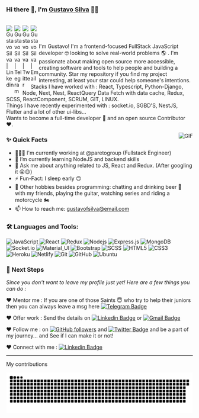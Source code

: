 ### Hi there 👋, I'm [Gustavo Silva](https://github.com/gustavosilvaf) 👨‍💻

<br/>

<a href="https://www.linkedin.com/in/gustavosilvaf/">
  <img align="left" alt="Gustavo Silva | Linkedin" width="22px" src="https://cdn.jsdelivr.net/npm/simple-icons@v3/icons/linkedin.svg" />
</a>

<a href="https://t.me/gustavosilvaf">
  <img align="left" alt="Gustavo Silva | Telegram" width="22px" src="https://cdn.jsdelivr.net/npm/simple-icons@v3/icons/telegram.svg" />
</a>

<a href="https://twitter.com/gustavosilvafh">
  <img align="left" alt="Gustavo Silva | Twitter" width="22px" src="https://cdn.jsdelivr.net/npm/simple-icons@v3/icons/twitter.svg" />
</a>

<a href="mailto:gustavofsilva@email.com">
  <img align="left" alt="GustavoSilva | Email" width="22px" src="https://cdn.jsdelivr.net/npm/simple-icons@v3/icons/gmail.svg" />
</a>


<br />
<br/>

<p>
I'm Gustavo! I'm a frontend-focused FullStack JavaScript developer 🤓 looking to solve real-world problems 🌎 . I'm passionate about making open source more accessible, creating software and tools to help people and building a community. Star my repository if you find my project interesting, at least your star could help someone's intentions.
<br/>
Stacks I have worked with : React, Typescript, Python-Django, Node, Next, Nest, ReactQuery Data Fetch with data cache, Redux, SCSS, ReactComponent, SCRUM, GIT, LINUX.
<br/>  
Things I have recently experimented with : socket.io, SGBD'S, NestJS, Flutter and a lot of other ui-libs...
<br/>
Wants to become a full-time developer 💸 and an open source Contributor ❤️.
</p>

  <img align="right" alt="GIF" src="https://media.giphy.com/media/MC6eSuC3yypCU/giphy.gif" />
  
### ✨ Quick Facts

- 👨🏽‍💻 I'm currently working at @paretogroup (Fullstack Engineer)
- 🌱 I’m currently learning NodeJS and backend skills
- 💬 Ask me about anything related to JS, React and Redux. (After googling it 😜😌)
- ⚡️ Fun-Fact: I sleep early 🙃
- 🎿 Other hobbies besides programming: chatting and drinking beer 🍻 with my friends, playing the guitar, watching series and riding a motorcycle 🏍️
- 📫 How to reach me: gustavofsilva@email.com

### 🛠️ Languages and Tools:

![JavaScript](https://img.shields.io/badge/-JavaScript-black?style=flat-square&logo=javascript)
![React](https://img.shields.io/badge/-React-black?style=flat-square&logo=react)
![Redux](https://img.shields.io/badge/-Redux-black?style=flat-square&logo=Redux)
![Nodejs](https://img.shields.io/badge/-Nodejs-black?style=flat-square&logo=Node.js)
![Express.js](https://img.shields.io/badge/-Express-black?style=flat-square&logo=expressjs)
![MongoDB](https://img.shields.io/badge/-MongoDB-black?style=flat-square&logo=mongodb)
![Socket.io](https://img.shields.io/badge/-Socket-black?style=flat-square&logo=socket.io)
![Material_UI](https://img.shields.io/badge/-Material_UI-black?style=flat-square&logo=material-ui)
![Bootstrap](https://img.shields.io/badge/-Bootstrap-black?style=flat-square&logo=bootstrap)
![SCSS](https://img.shields.io/badge/-SCSS-black?style=flat-square&logo=SASS)
![HTML5](https://img.shields.io/badge/-HTML5-black?style=flat-square&logo=html5&logoColor=white)
![CSS3](https://img.shields.io/badge/-CSS3-black?style=flat-square&logo=css3)
![Heroku](https://img.shields.io/badge/-Heroku-black?style=flat-square&logo=heroku)
![Netlify](https://img.shields.io/badge/-Netlify-black?style=flat-square&logo=netlify)
![Git](https://img.shields.io/badge/-Git-black?style=flat-square&logo=git)
![GitHub](https://img.shields.io/badge/-GitHub-black?style=flat-square&logo=github)
![Ubuntu](https://img.shields.io/badge/-Ubuntu-black?style=flat-square&logo=ubuntu)


### 👣 Next Steps

_Since you don't want to leave my profile just yet! Here are a few things you can do :_

❤️ Mentor me : If you are one of those Saints 😇 who try to help their juniors then you can always leave a msg here [![Telegram Badge](https://img.shields.io/badge/-Gustavo_Silva-2399ff?style=flat-square&logo=Telegram&logoColor=white&link=https://t.me/gustavosilvaf/)](https://t.me/gustavosilvafh)

❤️ Offer work : Send the details on [![Linkedin Badge](https://img.shields.io/badge/-Gustavo_Silva-blue?style=flat-square&logo=Linkedin&logoColor=white&link=https://www.linkedin.com/in/gustavosilvaf/)](https://www.linkedin.com/in/gustavosilvaf/)
or [![Gmail Badge](https://img.shields.io/badge/-gustavofsilva@email.com-c14438?style=flat-square&logo=Gmail&logoColor=white&link=mailto:gustavofsilva@email.com)](mailto:gustavofsilva@email.com)

❤️ Follow me : on [![GitHub followers](https://img.shields.io/github/followers/gustavosilvaf?label=Follow&style=social)](https://github.com/gustavosilvaf/?tab=follow) and [![Twitter Badge](https://img.shields.io/badge/-@gustavosilvafh-1ca0f1?style=flat-square&labelColor=1ca0f1&logo=twitter&logoColor=white&link=https://twitter.com/gustavosilvafh)](https://twitter.com/gustavosilvafh)
and be a part of my journey... and See if I can make it or not!

❤️ Connect with me : [![Linkedin Badge](https://img.shields.io/badge/-Gustavo_Silva-blue?style=flat-square&logo=Linkedin&logoColor=white&link=https://www.linkedin.com/in/gustavosilvaf/)](https://www.linkedin.com/in/gustavosilvaf/)

<hr/>

My contributions

![Snake animation](https://github.com/gustavosilvaf/gustavosilvaf/blob/output/github-contribution-grid-snake.svg)

